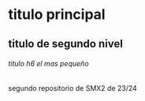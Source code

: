 # titulo principal

## titulo de segundo nivel

###### titulo h6 el mas pequeño


segundo repositorio de SMX2 de 23/24
